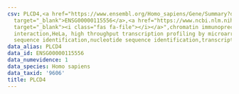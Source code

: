 ```yaml
---
csv: PLCD4,<a href="https://www.ensembl.org/Homo_sapiens/Gene/Summary?db=core;g=ENSG00000115556"
  target="_blank">ENSG00000115556</a>,<a href="https://www.ncbi.nlm.nih.gov/pubmed/17216044"
  target="_blank"><i class="fas fa-file"></i></a>",chromatin immunoprecipitation assay,direct
  interaction,HeLa, high throughput transcription profiling by microarray,nucleotide
  sequence identification,nucleotide sequence identification,transcriptional regulation,
data_alias: PLCD4
data_id: ENSG00000115556
data_numevidence: 1
data_species: Homo sapiens
data_taxid: '9606'
title: PLCD4
---
```

